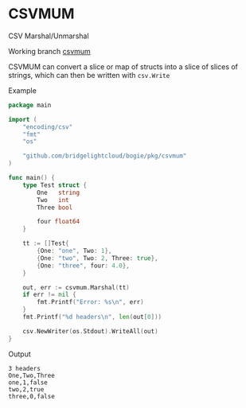 # CSVMUM
CSV Marshal/Unmarshal

Working branch [csvmum](https://github.com/bridgelightcloud/bogie/blob/csvmum/pkg/csvmum/README.md)

CSVMUM can convert a slice or map of structs into a slice of slices of strings, which can then be written with `csv.Write`

Example

```go
package main

import (
	"encoding/csv"
	"fmt"
	"os"

	"github.com/bridgelightcloud/bogie/pkg/csvmum"
)

func main() {
	type Test struct {
		One   string
		Two   int
		Three bool

		four float64
	}

	tt := []Test{
		{One: "one", Two: 1},
		{One: "two", Two: 2, Three: true},
		{One: "three", four: 4.0},
	}

	out, err := csvmum.Marshal(tt)
	if err != nil {
		fmt.Printf("Error: %s\n", err)
	}
	fmt.Printf("%d headers\n", len(out[0]))

	csv.NewWriter(os.Stdout).WriteAll(out)
}
```

Output
```
3 headers
One,Two,Three
one,1,false
two,2,true
three,0,false
```